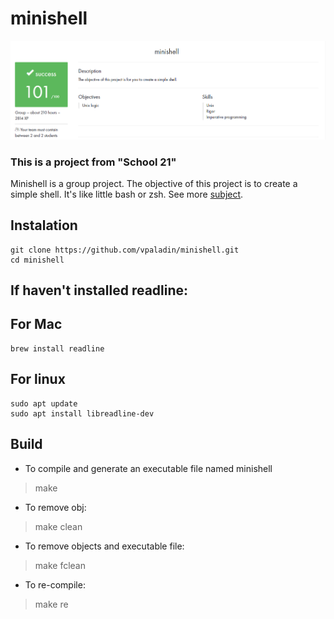 # minishell

![score](https://github.com/vpaladin/minishell/blob/main/success.png)

### This is a project from  "School 21"
Minishell is a group project. The objective of this project is to create a simple shell. It's like little bash or zsh. 
See more [subject](https://github.com/vpaladin/minishell/blob/main/en.subject.pdf).

## Instalation
```
git clone https://github.com/vpaladin/minishell.git
cd minishell
```

## If haven't installed readline:

## For Mac
```
brew install readline
```

## For linux
```
sudo apt update
sudo apt install libreadline-dev
```

## Build

- To compile and generate an executable file named minishell
> make
- To remove obj:
> make clean
- To remove objects and executable file:
> make fclean
- To re-compile:
> make re
